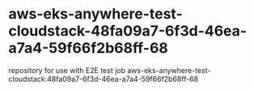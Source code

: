 # aws-eks-anywhere-test-cloudstack-48fa09a7-6f3d-46ea-a7a4-59f66f2b68ff-68
repository for use with E2E test job aws-eks-anywhere-test-cloudstack:48fa09a7-6f3d-46ea-a7a4-59f66f2b68ff-68
